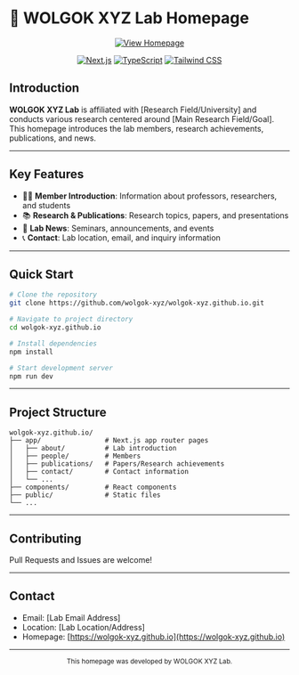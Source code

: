 # 🌟 WOLGOK XYZ Lab Homepage

<div align="center">

[![View Homepage](https://img.shields.io/badge/View_Homepage-00C7B7?style=for-the-badge&logo=vercel&logoColor=white)](https://wolgok-xyz.github.io)

[![Next.js](https://img.shields.io/badge/Next.js_13-000000?style=for-the-badge&logo=next.js&logoColor=white)](https://nextjs.org/)
[![TypeScript](https://img.shields.io/badge/TypeScript-3178C6?style=for-the-badge&logo=typescript&logoColor=white)](https://www.typescriptlang.org/)
[![Tailwind CSS](https://img.shields.io/badge/Tailwind_CSS-06B6D4?style=for-the-badge&logo=tailwindcss&logoColor=white)](https://tailwindcss.com/)

</div>

## Introduction

**WOLGOK XYZ Lab** is affiliated with [Research Field/University] and conducts various research centered around [Main Research Field/Goal].  
This homepage introduces the lab members, research achievements, publications, and news.

---

## Key Features

- 🧑‍🔬 **Member Introduction**: Information about professors, researchers, and students
- 📚 **Research & Publications**: Research topics, papers, and presentations
- 🏫 **Lab News**: Seminars, announcements, and events
- 📞 **Contact**: Lab location, email, and inquiry information

---

## Quick Start

```bash
# Clone the repository
git clone https://github.com/wolgok-xyz/wolgok-xyz.github.io.git

# Navigate to project directory
cd wolgok-xyz.github.io

# Install dependencies
npm install

# Start development server
npm run dev
```

---

## Project Structure

```
wolgok-xyz.github.io/
├── app/                # Next.js app router pages
│   ├── about/          # Lab introduction
│   ├── people/         # Members
│   ├── publications/   # Papers/Research achievements
│   ├── contact/        # Contact information
│   └── ...             
├── components/         # React components
├── public/             # Static files
└── ...
```

---

## Contributing

Pull Requests and Issues are welcome!

---

## Contact

- Email: [Lab Email Address]
- Location: [Lab Location/Address]
- Homepage: [https://wolgok-xyz.github.io](https://wolgok-xyz.github.io)

---

<div align="center">
  <sub>This homepage was developed by WOLGOK XYZ Lab.</sub>
</div>

